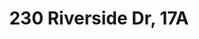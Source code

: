 ---
title: 230 Riverside Dr, 17A
cities:
states:
zip-codes:
status: Coming Soon
short_title:
price: $9,500
properties: Rental Condo
featured:
listing_agent:
draft: false
photos:
  main_photo: 
  gallery:
    - image: /images/niz3197-edit.jpg
    - image: /images/niz3199.jpg
    - image: /images/niz3235-edit.jpg
    - image: /images/niz3239.jpg
details:
  bathrooms: '2'
  bedrooms: '2'
  garage:
  hoa:
  lot_size:
  mls_number:
  square_footage:
  year_built:
  longitude:
  latitude:
search_engine_optimization:
  title_tag:
  meta_description:
---